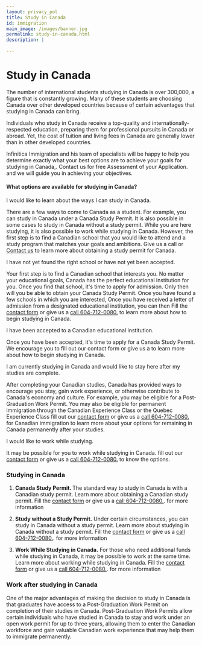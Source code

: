 ```yaml
---
layout: privacy_pol
title: Study in Canada
id: immigration
main_image: /images/banner.jpg
permalink: study-in-canada.html
description: |
 
---
```

# Study in Canada

The number of international students studying in Canada is over 300,000, a figure that is constantly growing. Many of these students are choosing Canada over other developed countries because of certain advantages that studying in Canada can bring.


Individuals who study in Canada receive a top-quality and internationally-respected education, preparing them for professional pursuits in Canada or abroad. Yet, the cost of tuition and living fees in Canada are generally lower than in other developed countries.

Infinitica Immigration and his team of specialists will be happy to help you determine exactly what your best options are to achieve your goals for studying in Canada,. Contact us for free Assessment of your Application. and we will guide you in achieving your objectives.

#### What options are available for studying in Canada?

<div class="ui styled accordion">
  <div class="title active">
    <i class="dropdown icon"></i>
    I would like to learn about the ways I can study in Canada. 
  </div>
  <div class="content active">
    <p class="transition visible">There are a few ways to come to Canada as a student. For example, you can study in Canada under a Canada Study Permit. It is also possible in some cases to study in Canada without a study permit. While you are here studying, it is also possible to work while studying in Canada. However, the first step is to find a Canadian school that you would like to attend and a study program that matches your goals and ambitions. Give us a call or   <a href="/contact.html">Contact us</a>  to learn more about obtaining a study permit for Canada.
    </p>
  </div>
  <div class="title">
    <i class="dropdown icon"></i>
    I have not yet found the right school or have not yet been accepted. 
  </div>
  <div class="content">
    <p class="transition hidden">Your first step is to find a Canadian school that interests you. No matter your educational goals, Canada has the perfect educational institution for you. Once you find that school, it's time to apply for admission. Only then will you be able to obtain your Canada Study Permit. Once you have found a few schools in which you are interested, Once you have received a letter of admission from a designated educational institution, you can then Fill the <a href="/contact.html">contact form</a> or give us a <a href="tel:604-712-0080" data-action="call">call 604-712-0080.</a> to learn more about how to begin studying in Canada.</p>
  </div>
  <div class="title">
    <i class="dropdown icon"></i>
   I have been accepted to a Canadian educational institution. 
  </div>
  <div class="content">
    <p class="transition hidden">
    Once you have been accepted, it's time to apply for a Canada Study Permit. We encourage you to fill out our contact form or give us a to learn more about how to begin studying in Canada.</p>
  </div>
   <div class="title">
    <i class="dropdown icon"></i>
  I am currently studying in Canada and would like to stay here after my studies are complete. 
  </div>
  <div class="content">
    <p class="transition hidden">After completing your Canadian studies, Canada has provided ways to encourage you stay, gain work experience, or otherwise contribute to Canada's economy and culture. For example, you may be eligible for a Post-Graduation Work Permit. You may also be eligible for permanent immigration through the Canadian Experience Class or the Quebec Experience Class fill out our <a href="/contact.html">contact form</a> or give us a <a href="tel:604-712-0080" data-action="call">call 604-712-0080.</a>   for Canadian immigration to learn more about your options for remaining in Canada permanently after your studies. </p>
  </div>
   <div class="title">
    <i class="dropdown icon"></i>
    I would like to work while studying. 
  </div>
  <div class="content">
    <p class="transition hidden">It may be possible for you to work while studying in Canada. fill out our  <a href="/contact.html">contact form</a> or give us a <a href="tel:604-712-0080" data-action="call">call 604-712-0080.</a>   to know the options. </p>
  </div>
</div>

### Studying in Canada
1. <strong>Canada Study Permit. </strong>  The standard way to study in Canada is with a Canadian study permit. Learn more about obtaining a Canadian study permit. Fill the <a href="/contact.html">contact form</a> or give us a <a href="tel:604-712-0080" data-action="call">call 604-712-0080.</a>. for more information

2. <strong>Study without a Study Permit.</strong> Under certain circumstances, you can study in Canada without a study permit. Learn more about studying in Canada without a study permit.
    Fill the <a href="/contact.html">contact form</a> or give us a <a href="tel:604-712-0080" data-action="call">call 604-712-0080.</a>. for more information

3. <strong>Work While Studying in Canada.</strong> For those who need additional funds while studying in Canada, it may be possible to work at the same time. Learn more about working while studying in      Canada. Fill the <a href="/contact.html">contact form</a> or give us a <a href="tel:604-712-0080" data-action="call">call 604-712-0080.</a>. for more information


### Work after studying in Canada

One of the major advantages of making the decision to study in Canada is that graduates have access to a Post-Graduation Work Permit on completion of their studies in Canada. Post-Graduation Work Permits allow certain individuals who have studied in Canada to stay and work under an open work permit for up to three years, allowing them to enter the Canadian workforce and gain valuable Canadian work experience that may help them to immigrate permanently.


